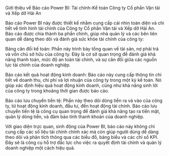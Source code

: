 Giới thiệu về Báo cáo Power BI: Tài chính-Kế toán Công ty Cổ phần Vận tải và Xếp dỡ Hải An

Báo cáo Power BI này được thiết kế nhằm cung cấp cái nhìn toàn diện và chi tiết về tình hình tài chính của Công ty Cổ phần Vận tải và Xếp dỡ Hải An. Báo cáo được chia thành ba phần chính, giúp nhà quản lý và các bên liên quan dễ dàng theo dõi và đánh giá sức khỏe tài chính của công ty:

Bảng cân đối kế toán: Phần này trình bày tổng quan về tài sản, nợ phải trả và vốn chủ sở hữu của công ty. Đây là cơ sở quan trọng để đánh giá khả năng thanh toán, mức độ an toàn tài chính, và sự cân đối giữa các nguồn lực tài chính của doanh nghiệp.

Báo cáo kết quả hoạt động kinh doanh: Báo cáo này cung cấp thông tin chi tiết về doanh thu, chi phí và lợi nhuận của công ty trong một kỳ kế toán. Nó giúp xác định hiệu quả hoạt động kinh doanh, cũng như khả năng sinh lời của công ty trong khoảng thời gian được báo cáo.

Báo cáo lưu chuyển tiền tệ: Phần này theo dõi dòng tiền ra và vào của công ty, từ hoạt động kinh doanh, đầu tư, đến hoạt động tài chính. Báo cáo lưu chuyển tiền tệ là công cụ quan trọng để đánh giá khả năng tạo ra tiền mặt, quản lý dòng tiền, và đảm bảo tính thanh khoản của doanh nghiệp.

Với giao diện trực quan, sinh động của Power BI, báo cáo này không chỉ cung cấp các số liệu tài chính chính xác mà còn giúp người dùng dễ dàng theo dõi và phân tích thông qua các biểu đồ, bảng biểu và các chỉ số KPI. Đây sẽ là công cụ hỗ trợ đắc lực cho việc ra quyết định tài chính và quản lý doanh nghiệp một cách hiệu quả.
